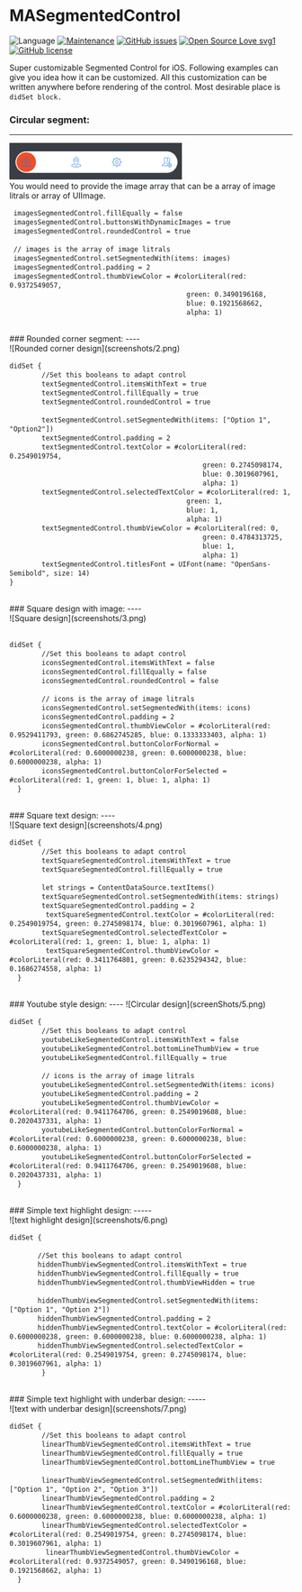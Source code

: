 # MASegmentedControl
![Language](https://img.shields.io/badge/Language-Swift%205-orange.svg)
[![Maintenance](https://img.shields.io/badge/Maintained%3F-yes-green.svg)](https://github.com/alokc83/WeatherInfo/graphs/commit-activity)
[![GitHub issues](https://img.shields.io/github/issues/alokc83/MASegmentedControl)](https://github.com/alokc83/MASegmentedControl/issues)
[![Open Source Love svg1](https://badges.frapsoft.com/os/v1/open-source.svg?v=103)](https://github.com/ellerbrock/open-source-badges/)
[![GitHub license](https://img.shields.io/github/license/alokc83/MASegmentedControl)](https://github.com/alokc83/MASegmentedControl/blob/master/LICENSE)

Super customizable Segmented Control for iOS. 
Following examples can give you idea how it can be customized. All this customization can be written anywhere before rendering of the control. Most desirable place is `didSet block.`

### Circular segment:
----
![Circular design](screenshots/1.png) <br>
You would need to provide the image array that can be a array of image litrals or array of UIImage. 

```
 imagesSegmentedControl.fillEqually = false
 imagesSegmentedControl.buttonsWithDynamicImages = true
 imagesSegmentedControl.roundedControl = true
            
 // images is the array of image litrals 
 imagesSegmentedControl.setSegmentedWith(items: images)
 imagesSegmentedControl.padding = 2
 imagesSegmentedControl.thumbViewColor = #colorLiteral(red: 0.9372549057, 
 											green: 0.3490196168, 
 											blue: 0.1921568662, 
 											alpha: 1)
```

<p><br>
### Rounded corner segment: 
---- <br>
![Rounded corner design](screenshots/2.png)

```
didSet {
        //Set this booleans to adapt control
        textSegmentedControl.itemsWithText = true
        textSegmentedControl.fillEqually = true
        textSegmentedControl.roundedControl = true
            
        textSegmentedControl.setSegmentedWith(items: ["Option 1", "Option2"])
        textSegmentedControl.padding = 2
        textSegmentedControl.textColor = #colorLiteral(red: 0.2549019754, 
     											green: 0.2745098174, 
     											blue: 0.3019607961, 
    											alpha: 1)
        textSegmentedControl.selectedTextColor = #colorLiteral(red: 1, 
        									green: 1, 
        									blue: 1, 
        									alpha: 1)
        textSegmentedControl.thumbViewColor = #colorLiteral(red: 0, 
        										green: 0.4784313725, 
        										blue: 1, 
      											alpha: 1)
        textSegmentedControl.titlesFont = UIFont(name: "OpenSans-Semibold", size: 14)
}
```

<p><br>
### Square design with image: 
---- <br>
![Square design](screenshots/3.png)

```

didSet {
        //Set this booleans to adapt control
        iconsSegmentedControl.itemsWithText = false
        iconsSegmentedControl.fillEqually = false
        iconsSegmentedControl.roundedControl = false
            
        // icons is the array of image litrals 
        iconsSegmentedControl.setSegmentedWith(items: icons)
        iconsSegmentedControl.padding = 2
        iconsSegmentedControl.thumbViewColor = #colorLiteral(red: 0.9529411793, green: 0.6862745285, blue: 0.1333333403, alpha: 1)
        iconsSegmentedControl.buttonColorForNormal = #colorLiteral(red: 0.6000000238, green: 0.6000000238, blue: 0.6000000238, alpha: 1)
        iconsSegmentedControl.buttonColorForSelected = #colorLiteral(red: 1, green: 1, blue: 1, alpha: 1)
  }
```

<p><br>
### Square text design:
---- <br>
![Square text design](screenshots/4.png)

```
didSet {
        //Set this booleans to adapt control
        textSquareSegmentedControl.itemsWithText = true
        textSquareSegmentedControl.fillEqually = true
            
        let strings = ContentDataSource.textItems()
        textSquareSegmentedControl.setSegmentedWith(items: strings)
        textSquareSegmentedControl.padding = 2
         textSquareSegmentedControl.textColor = #colorLiteral(red: 0.2549019754, green: 0.2745098174, blue: 0.3019607961, alpha: 1)
        textSquareSegmentedControl.selectedTextColor = #colorLiteral(red: 1, green: 1, blue: 1, alpha: 1)
         textSquareSegmentedControl.thumbViewColor = #colorLiteral(red: 0.3411764801, green: 0.6235294342, blue: 0.1686274558, alpha: 1)
  }
```

<p><br>
### Youtube style design:
----
![Circular design](screenShots/5.png)

```
didSet {    
        //Set this booleans to adapt control
        youtubeLikeSegmentedControl.itemsWithText = false
        youtubeLikeSegmentedControl.bottomLineThumbView = true
        youtubeLikeSegmentedControl.fillEqually = true
            
        // icons is the array of image litrals 
        youtubeLikeSegmentedControl.setSegmentedWith(items: icons)
        youtubeLikeSegmentedControl.padding = 2
        youtubeLikeSegmentedControl.thumbViewColor = #colorLiteral(red: 0.9411764706, green: 0.2549019608, blue: 0.2020437331, alpha: 1)
        youtubeLikeSegmentedControl.buttonColorForNormal =  #colorLiteral(red: 0.6000000238, green: 0.6000000238, blue: 0.6000000238, alpha: 1)
        youtubeLikeSegmentedControl.buttonColorForSelected = #colorLiteral(red: 0.9411764706, green: 0.2549019608, blue: 0.2020437331, alpha: 1)
  }
```

<p><br>
### Simple text highlight design:
----- <br>
![text highlight design](screenshots/6.png)

```
didSet {
            
       //Set this booleans to adapt control
       hiddenThumbViewSegmentedControl.itemsWithText = true
       hiddenThumbViewSegmentedControl.fillEqually = true
       hiddenThumbViewSegmentedControl.thumbViewHidden = true
            
       hiddenThumbViewSegmentedControl.setSegmentedWith(items: ["Option 1", "Option 2"])
       hiddenThumbViewSegmentedControl.padding = 2
       hiddenThumbViewSegmentedControl.textColor = #colorLiteral(red: 0.6000000238, green: 0.6000000238, blue: 0.6000000238, alpha: 1)
       hiddenThumbViewSegmentedControl.selectedTextColor = #colorLiteral(red: 0.2549019754, green: 0.2745098174, blue: 0.3019607961, alpha: 1)
        }
```

 
<p><br>
### Simple text highlight with underbar design:
----- <br>
![text with underbar design](screenshots/7.png)

```
didSet {
        //Set this booleans to adapt control
        linearThumbViewSegmentedControl.itemsWithText = true
        linearThumbViewSegmentedControl.fillEqually = true
        linearThumbViewSegmentedControl.bottomLineThumbView = true
            
        linearThumbViewSegmentedControl.setSegmentedWith(items: ["Option 1", "Option 2", "Option 3"])
        linearThumbViewSegmentedControl.padding = 2
        linearThumbViewSegmentedControl.textColor = #colorLiteral(red: 0.6000000238, green: 0.6000000238, blue: 0.6000000238, alpha: 1)
        linearThumbViewSegmentedControl.selectedTextColor = #colorLiteral(red: 0.2549019754, green: 0.2745098174, blue: 0.3019607961, alpha: 1)
         linearThumbViewSegmentedControl.thumbViewColor = #colorLiteral(red: 0.9372549057, green: 0.3490196168, blue: 0.1921568662, alpha: 1)     
  }
```

